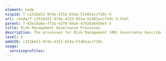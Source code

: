 ```yaml
---
element: node
nispid: T-c251be51-974e-4152-814a-51481accf10c-X
url: /node/T-c251be51-974e-4152-814a-51481accf10c-X.html
parent: T-83e10a6e-ff3a-4378-84a5-47920a6450e7-X
title: Risk Management Governance Processes
description: The processes for Risk Management (RM) Governance describe the activities to govern an organization’s risk management framework that is focussed on the definition, maintenance and continual improvement of an organization’s RM processes. The [[Risk Management Processes]] are about the execution of the RM framework in order to support a risk-aware decision making process.
level: 5
emUUID: c251be51-974e-4152-814a-51481accf10c
usage:
  serviceprofiles:
---
```


